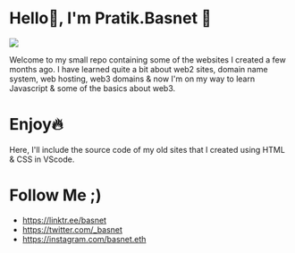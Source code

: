 # Hello👋, I'm Pratik.Basnet 🦄

![](https://i.imgur.com/oBjtim5.png)

Welcome to my small repo containing some of the websites I created a few months ago. I have learned quite a bit about web2 sites, domain name system, web hosting, web3 domains & now I'm on my way to learn Javascript & some of the basics about web3.

# Enjoy🔥

Here, I'll include the source code of my old sites that I created using HTML & CSS in VScode.

# Follow Me ;)

-   https://linktr.ee/basnet
-   https://twitter.com/_basnet
-   https://instagram.com/basnet.eth
